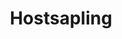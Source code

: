 ---
title: Hostsapling
description: Hostsapling was first released in early 2019 as a startup. Now they offer cheap reliable hosting for all clients without the dumb stuff other hosts push on you.
img: hostsapling.png
---